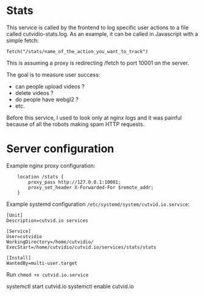 # Stats

This service is called by the frontend to log specific user actions to a file called cutvidio-stats.log. As an example, it can be called in Javascript with a simple fetch:

    fetch("/stats/name_of_the_action_you_want_to_track")

This is assuming a proxy is redirecting /fetch to port 10001 on the server.

The goal is to measure user success:

  - can people upload videos ?
  - delete videos ?
  - do people have webgl2 ?
  - etc.

Before this service, I used to look only at nginx logs and it was painful because of all the robots making spam HTTP requests.

# Server configuration

Example nginx proxy configuration:


        location /stats {
            proxy_pass http://127.0.0.1:10001;
            proxy_set_header X-Forwarded-For $remote_addr;
        }


Example systemd configuration `/etc/systemd/system/cutvid.io.service`:

    [Unit]
    Description=cutvid.io services

    [Service]
    User=cutvidio
    WorkingDirectory=/home/cutvidio/
    ExecStart=/home/cutvidio/cutvid.io/services/stats/stats

    [Install]
    WantedBy=multi-user.target

Run `chmod +x cutvid.io.service`

systemctl start cutvid.io
systemctl enable cutvid.io